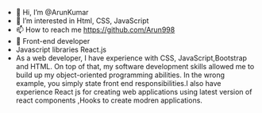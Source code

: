 - 👋 Hi, I’m @ArunKumar
- 👀 I’m interested in Html, CSS, JavaScript
- 📫 How to reach me https://github.com/Arun998
- 👀 Front-end developer
- Javascript libraries React.js
- As a web developer, I have experience with CSS, JavaScript,Bootstrap and HTML. On top of that, my software development skills allowed me to build up my object-oriented programming abilities. In the wrong example, you simply state front end responsibilities.I also have experience React js for creating web applications using latest version of react components ,Hooks to create modren applications.

<!---
Arun998/Arun998 is a ✨ special ✨ repository because its `README.md` (this file) appears on your GitHub profile.
You can click the Preview link to take a look at your changes.
--->
